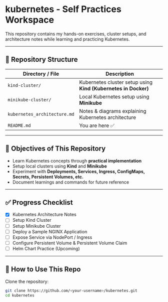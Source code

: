 # kubernetes - Self Practices Workspace

This repository contains my hands-on exercises, cluster setups, and architecture notes while learning and practicing Kubernetes.

---

## 📂 Repository Structure

| Directory / File | Description |
|------------------|-------------|
| `kind-cluster/` | Kubernetes cluster setup using **Kind (Kubernetes in Docker)** |
| `minikube-cluster/` | Local Kubernetes setup using **Minikube** |
| `kubernetes_architecture.md` | Notes & diagrams explaining Kubernetes architecture |
| `README.md` | You are here ✅ |

---

## 🚀 Objectives of This Repository

- Learn Kubernetes concepts through **practical implementation**
- Setup local clusters using **Kind** and **Minikube**
- Experiment with **Deployments, Services, Ingress, ConfigMaps, Secrets, Persistent Volumes, etc.**
- Document learnings and commands for future reference

---

## ✅ Progress Checklist

- [x] Kubernetes Architecture Notes
- [ ] Setup Kind Cluster
- [ ] Setup Minikube Cluster
- [ ] Deploy a Sample NGINX Application
- [ ] Expose Service via NodePort / Ingress
- [ ] Configure Persistent Volume & Persistent Volume Claim
- [ ] Helm Chart Practice (Upcoming)

---

## 📌 How to Use This Repo

Clone the repository:

```bash
git clone https://github.com/<your-username>/kubernetes.git
cd kubernetes

